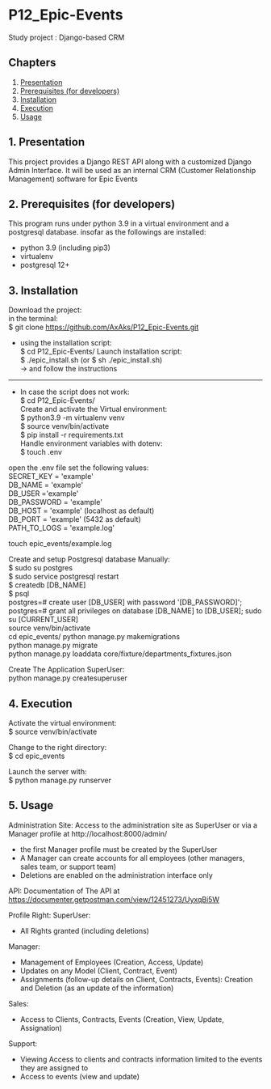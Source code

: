 # P12_Epic-Events
Study project : Django-based CRM 

## Chapters

1. [Presentation](#presentation)
2. [Prerequisites (for developers)](#prerequisites)
3. [Installation](#installation)
4. [Execution](#execution)
5. [Usage](#usage)


## 1. Presentation <a name="presentation"></a>

This project provides a Django REST API along with a customized Django Admin Interface.
It will be used as an internal CRM (Customer Relationship Management) software for Epic Events



## 2. Prerequisites (for developers) <a name="prerequisites"></a>
This program runs under python 3.9 in a virtual environment and a postgresql database.
insofar as the followings are installed:
- python 3.9 (including pip3)
- virtualenv
- postgresql 12+


## 3. Installation <a name="installation"></a>
Download the project:      
in the terminal:          
$ git clone https://github.com/AxAks/P12_Epic-Events.git


* using the installation script:       
$ cd P12_Epic-Events/
Launch installation script:          
$ ./epic_install.sh (or $ sh ./epic_install.sh)    
-> and follow the instructions

******

* In case the script does not work:    
$ cd P12_Epic-Events/    
Create and activate the Virtual environment:    
$ python3.9 -m virtualenv venv   
$ source venv/bin/activate   
$ pip install -r requirements.txt    
Handle environment variables with dotenv:   
$ touch .env    

open the .env file set the following values:   
SECRET_KEY = 'example'   
DB_NAME = 'example'   
DB_USER ='example'   
DB_PASSWORD = 'example'   
DB_HOST = 'example'  (localhost as default)   
DB_PORT = 'example'  (5432 as default)   
PATH_TO_LOGS = 'example.log'   

touch epic_events/example.log    

Create and setup Postgresql database Manually:    
$ sudo su postgres       
$ sudo service postgresql restart     
$ createdb [DB_NAME]    
$ psql    
postgres=# create user [DB_USER] with password '[DB_PASSWORD]';       
postgres=# grant all privileges on database [DB_NAME] to [DB_USER];
sudo su [CURRENT_USER]   
source venv/bin/activate   
cd epic_events/
python manage.py makemigrations    
python manage.py migrate   
python manage.py loaddata core/fixture/departments_fixtures.json    

Create The Application SuperUser:    
python manage.py createsuperuser    




## 4. Execution <a name="execution"></a>
Activate the virtual environment:     
$ source venv/bin/activate 

Change to the right directory:       
$ cd epic_events    

Launch the server with:      
$ python manage.py runserver    


## 5. Usage <a name="usage"></a>

Administration Site:
Access to the administration site as SuperUser or via a Manager profile at http://localhost:8000/admin/    
- the first Manager profile must be created by the SuperUser
- A Manager can create accounts for all employees (other managers, sales team, or support team)
- Deletions are enabled on the administration interface only 

API:
Documentation of The API at https://documenter.getpostman.com/view/12451273/UyxqBi5W    

Profile Right:
SuperUser:
- All Rights granted (including deletions)

Manager:
- Management of Employees (Creation, Access, Update) 
- Updates on any Model (Client, Contract, Event) 
- Assignments (follow-up details on Client, Contracts, Events): Creation and Deletion (as an update of the information)

Sales:
- Access to Clients, Contracts, Events (Creation, View, Update, Assignation)

Support:
- Viewing Access to clients and contracts information limited to the events they are assigned to
- Access to events (view and update)